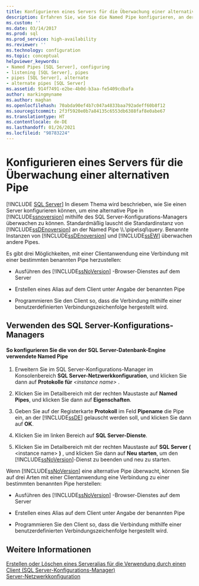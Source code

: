 ```yaml
---
title: Konfigurieren eines Servers für die Überwachung einer alternativen Pipe | Microsoft-Dokumentation
description: Erfahren Sie, wie Sie die Named Pipe konfigurieren, an der SQL Server-Datenbank-Engine lauscht. Außerdem erfahren Sie, wie Sie eine Verbindung zwischen einer Clientanwendung und einer spezifischen Named Pipe herstellen.
ms.custom: ''
ms.date: 03/14/2017
ms.prod: sql
ms.prod_service: high-availability
ms.reviewer: ''
ms.technology: configuration
ms.topic: conceptual
helpviewer_keywords:
- Named Pipes [SQL Server], configuring
- listening [SQL Server], pipes
- pipes [SQL Server], alternate
- alternate pipes [SQL Server]
ms.assetid: 914f7491-e2be-4b0d-b3aa-fe5409cdbafa
author: markingmyname
ms.author: maghan
ms.openlocfilehash: 70abda90ef4b7c047a4833baa792adeff60b8f12
ms.sourcegitcommit: 2f3f5920e0b7a84135c6553db6388faf8e0abe67
ms.translationtype: HT
ms.contentlocale: de-DE
ms.lasthandoff: 01/26/2021
ms.locfileid: "98783224"
---
```

# <a name="configure-a-server-to-listen-on-an-alternate-pipe"></a>Konfigurieren eines Servers für die Überwachung einer alternativen Pipe
 [!INCLUDE [SQL Server](../../includes/applies-to-version/sqlserver.md)]
  In diesem Thema wird beschrieben, wie Sie einen Server konfigurieren können, um eine alternative Pipe in [!INCLUDE[ssnoversion](../../includes/ssnoversion-md.md)] mithilfe des SQL Server-Konfigurations-Managers überwachen zu können. Standardmäßig lauscht die Standardinstanz von [!INCLUDE[ssDEnoversion](../../includes/ssdenoversion-md.md)] an der Named Pipe \\\\.\pipe\sql\query. Benannte Instanzen von [!INCLUDE[ssDEnoversion](../../includes/ssdenoversion-md.md)] und [!INCLUDE[ssEW](../../includes/ssew-md.md)] überwachen andere Pipes.  
  
 Es gibt drei Möglichkeiten, mit einer Clientanwendung eine Verbindung mit einer bestimmten benannten Pipe herzustellen:  
  
-   Ausführen des [!INCLUDE[ssNoVersion](../../includes/ssnoversion-md.md)] -Browser-Dienstes auf dem Server  
  
-   Erstellen eines Alias auf dem Client unter Angabe der benannten Pipe  
  
-   Programmieren Sie den Client so, dass die Verbindung mithilfe einer benutzerdefinierten Verbindungszeichenfolge hergestellt wird.  
  
##  <a name="using-sql-server-configuration-manager"></a><a name="SSMSProcedure"></a> Verwenden des SQL Server-Konfigurations-Managers  
  
#### <a name="to-configure-the-named-pipe-used-by-the-sql-server-database-engine"></a>So konfigurieren Sie die von der SQL Server-Datenbank-Engine verwendete Named Pipe  
  
1.  Erweitern Sie im SQL Server-Konfigurations-Manager im Konsolenbereich **SQL Server-Netzwerkkonfiguration**, und klicken Sie dann auf **Protokolle für** *\<instance name>* .  
  
2.  Klicken Sie im Detailbereich mit der rechten Maustaste auf **Named Pipes**, und klicken Sie dann auf **Eigenschaften**.  
  
3.  Geben Sie auf der Registerkarte **Protokoll** im Feld **Pipename** die Pipe ein, an der [!INCLUDE[ssDE](../../includes/ssde-md.md)] gelauscht werden soll, und klicken Sie dann auf **OK**.  
  
4.  Klicken Sie im linken Bereich auf **SQL Server-Dienste**.  
  
5.  Klicken Sie im Detailbereich mit der rechten Maustaste auf **SQL Server (** \<instance name> **)** , und klicken Sie dann auf **Neu starten**, um den [!INCLUDE[ssNoVersion](../../includes/ssnoversion-md.md)]-Dienst zu beenden und neu zu starten.  
  
 Wenn [!INCLUDE[ssNoVersion](../../includes/ssnoversion-md.md)] eine alternative Pipe überwacht, können Sie auf drei Arten mit einer Clientanwendung eine Verbindung zu einer bestimmten benannten Pipe herstellen:  
  
-   Ausführen des [!INCLUDE[ssNoVersion](../../includes/ssnoversion-md.md)] -Browser-Dienstes auf dem Server  
  
-   Erstellen eines Alias auf dem Client unter Angabe der benannten Pipe  
  
-   Programmieren Sie den Client so, dass die Verbindung mithilfe einer benutzerdefinierten Verbindungszeichenfolge hergestellt wird.  
  
## <a name="see-also"></a>Weitere Informationen  
 [Erstellen oder Löschen eines Serveralias für die Verwendung durch einen Client &#40;SQL Server-Konfigurations-Manager&#41;](../../database-engine/configure-windows/create-or-delete-a-server-alias-for-use-by-a-client.md)   
 [Server-Netzwerkkonfiguration](../../database-engine/configure-windows/server-network-configuration.md)  
  
  
